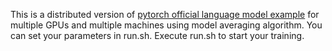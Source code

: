 This is a distributed version of [pytorch official language model example](https://github.com/pytorch/examples/tree/master/word_language_model) for multiple GPUs and multiple machines using model averaging algorithm. You can set your parameters in run.sh. Execute run.sh to start your training.
